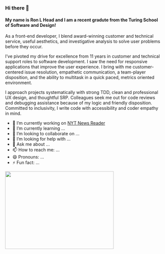 ### Hi there 👋

#### My name is Ron L Head and I am a recent gradute from the Turing School of Software and Design!

As a front-end developer, I blend award-winning customer and technical service, useful aesthetics, and investigative analysis to solve user problems before they occur.

I’ve pivoted my drive for excellence from 11 years in customer and technical support roles to software development. I saw the need for responsive applications that improve the user experience. I bring with me customer-centered issue resolution, empathetic communication, a team-player disposition, and the ability to multitask in a quick paced, metrics oriented environment.

I approach projects systematically with strong TDD, clean and professional UX design, and thoughtful SRP. Colleagues seek me out for code reviews and debugging assistance because of my logic and friendly disposition. Committed to inclusivity, I write code with accessibility and coder empathy in mind.

- 🔭 I’m currently working on [NYT News Reader](https://github.com/RonLHead/rlh-news-reader-ts)
- 🌱 I’m currently learning ...
- 👯 I’m looking to collaborate on ...
- 🤔 I’m looking for help with ...
- 💬 Ask me about ...
- 📫 How to reach me: ...
- 😄 Pronouns: ...
- ⚡ Fun fact: ...

<img height="250" width="350" src="https://github-readme-stats.vercel.app/api?username=RonLHead&theme=tokyonight">

<!--
**RonLHead/RonLHead** is a ✨ _special_ ✨ repository because its `README.md` (this file) appears on your GitHub profile.

Here are some ideas to get you started:

- 🔭 I’m currently working on ...
- 🌱 I’m currently learning ...
- 👯 I’m looking to collaborate on ...
- 🤔 I’m looking for help with ...
- 💬 Ask me about ...
- 📫 How to reach me: ...
- 😄 Pronouns: ...
- ⚡ Fun fact: ...
-->
